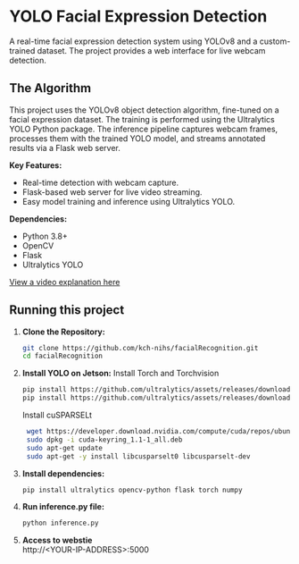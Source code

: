 # YOLO Facial Expression Detection
A real-time facial expression detection system using YOLOv8 and a custom-trained dataset. The project provides a web interface for live webcam detection.

## The Algorithm
This project uses the YOLOv8 object detection algorithm, fine-tuned on a facial expression dataset. The training is performed using the Ultralytics YOLO Python package. The inference pipeline captures webcam frames, processes them with the trained YOLO model, and streams annotated results via a Flask web server.

**Key Features:**
- Real-time detection with webcam capture.
- Flask-based web server for live video streaming.
- Easy model training and inference using Ultralytics YOLO.

**Dependencies:**
- Python 3.8+
- OpenCV
- Flask
- Ultralytics YOLO

[View a video explanation here](https://youtu.be/Mef8XdRZyS4)

## Running this project

1. **Clone the Repository:**
    ```bash
    git clone https://github.com/kch-nihs/facialRecognition.git
    cd facialRecognition

2. **Install YOLO on Jetson:**
   Install Torch and Torchvision
   ```bash
   pip install https://github.com/ultralytics/assets/releases/download/v0.0.0/torch-2.5.0a0+872d972e41.nv24.08-cp310-cp310-linux_aarch64.whl
   pip install https://github.com/ultralytics/assets/releases/download/v0.0.0/torchvision-0.20.0a0+afc54f7-cp310-cp310-linux_aarch64.whl
   ```

   Install cuSPARSELt
   ```bash
    wget https://developer.download.nvidia.com/compute/cuda/repos/ubuntu2204/arm64/cuda-keyring_1.1-1_all.deb
    sudo dpkg -i cuda-keyring_1.1-1_all.deb
    sudo apt-get update
    sudo apt-get -y install libcusparselt0 libcusparselt-dev


3. **Install dependencies:**
   ```bash
   pip install ultralytics opencv-python flask torch numpy
4. **Run inference.py file:**
    ```bash
    python inference.py

5. **Access to webstie**  
    http://\<YOUR-IP-ADDRESS\>:5000
